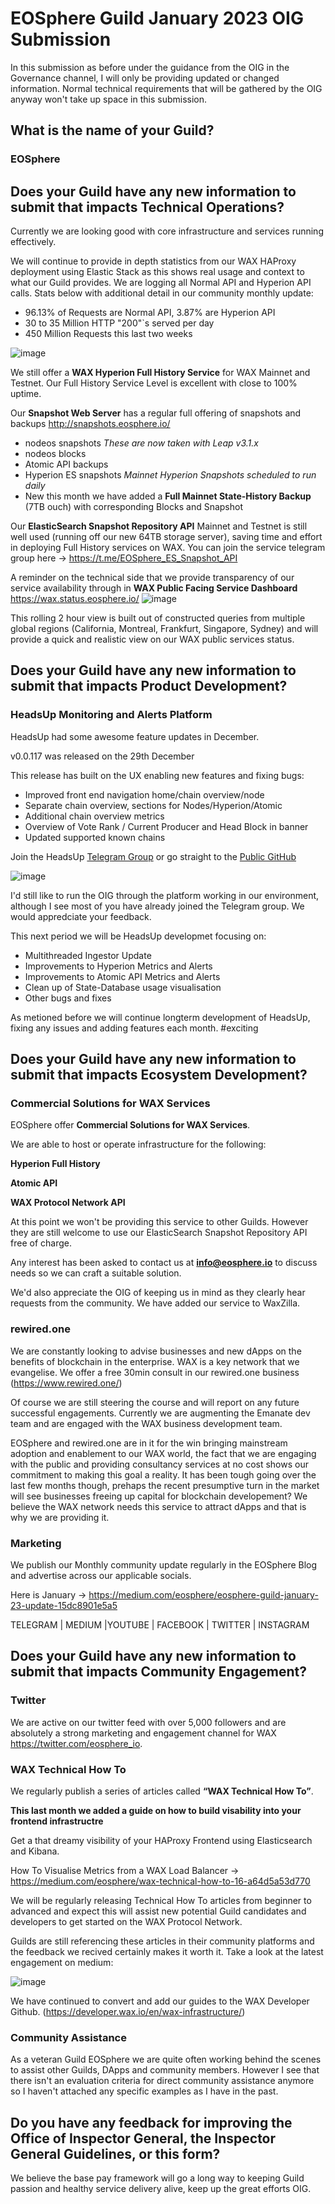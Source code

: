# EOSphere Guild January 2023 OIG Submission

In this submission as before under the guidance from the OIG in the Governance channel, I will only be providing updated or changed information. Normal technical requirements that will be gathered by the OIG anyway won't take up space in this submission.  

## What is the name of your Guild?

### EOSphere

## Does your Guild have any new information to submit that impacts Technical Operations?

Currently we are looking good with core infrastructure and services running effectively.

We will continue to provide in depth statistics from our WAX HAProxy deployment using Elastic Stack as this shows real usage and context to what our Guild provides. We are logging all Normal API and Hyperion API calls. Stats below with additional detail in our community monthly update:
- 96.13% of Requests are Normal API, 3.87% are Hyperion API
- 30 to 35 Million HTTP "200"`s served per day
- 450 Million Requests this last two weeks

![image](https://user-images.githubusercontent.com/12730423/211967147-60ac8115-fdac-4941-8210-50d17e9679ae.png)

We still offer a **WAX Hyperion Full History Service** for WAX Mainnet and Testnet. Our Full History Service Level is excellent with close to 100% uptime.

Our **Snapshot Web Server** has a regular full offering of snapshots and backups http://snapshots.eosphere.io/
- nodeos snapshots
_These are now taken with Leap v3.1.x_
- nodeos blocks
- Atomic API backups
- Hyperion ES snapshots
_Mainnet Hyperion Snapshots scheduled to run daily_
- New this month we have added a **Full Mainnet State-History Backup** (7TB ouch) with corresponding Blocks and Snapshot

Our **ElasticSearch Snapshot Repository API** Mainnet and Testnet is still well used (running off our new 64TB storage server), saving time and effort in deploying Full History services on WAX. You can join the service telegram group here -> https://t.me/EOSphere_ES_Snapshot_API

A reminder on the technical side that we provide transparency of our service availability through in **WAX Public Facing Service Dashboard** https://wax.status.eosphere.io/
![image](https://user-images.githubusercontent.com/12730423/211967710-7bf17968-1380-4c6f-bc4b-aa5230ef6cb7.png)

This rolling 2 hour view is built out of constructed queries from multiple global regions (California, Montreal, Frankfurt, Singapore, Sydney) and will provide a quick and realistic view on our WAX public services status.

## Does your Guild have any new information to submit that impacts Product Development?

### HeadsUp Monitoring and Alerts Platform
HeadsUp had some awesome feature updates in December.

v0.0.117 was released on the 29th December

This release has built on the UX enabling new features and fixing bugs:

- Improved front end navigation home/chain overview/node
- Separate chain overview, sections for Nodes/Hyperion/Atomic
- Additional chain overview metrics
- Overview of Vote Rank / Current Producer and Head Block in banner
- Updated supported known chains

Join the HeadsUp [Telegram Group](https://t.me/headsup_monitoring_alerts) or go straight to the [Public GitHub](https://github.com/eosphere/HeadsUp-Monitoring-Alerts)

![image](https://user-images.githubusercontent.com/12730423/211967903-1bafbda6-5549-492a-a255-254f7cadf436.png)

I'd still like to run the OIG through the platform working in our environment, although I see most of you have already joined the Telegram group. We would appredciate your feedback.

This next period we will be HeadsUp developmet focusing on:
- Multithreaded Ingestor Update
- Improvements to Hyperion Metrics and Alerts
- Improvements to Atomic API Metrics and Alerts
- Clean up of State-Database usage visualisation
- Other bugs and fixes

As metioned before we will continue longterm development of HeadsUp, fixing any issues and adding features each month. #exciting

## Does your Guild have any new information to submit that impacts Ecosystem Development?

### Commercial Solutions for WAX Services
EOSphere offer **Commercial Solutions for WAX Services**. 

We are able to host or operate infrastructure for the following:

**Hyperion Full History**

**Atomic API**

**WAX Protocol Network API**

At this point we won't be providing this service to other Guilds. However they are still welcome to use our ElasticSearch Snapshot Repository API free of charge.

Any interest has been asked to contact us at **info@eosphere.io** to discuss needs so we can craft a suitable solution. 

We'd also appreciate the OIG of keeping us in mind as they clearly hear requests from the community. We have added our service to WaxZilla.

### rewired.one
We are constantly looking to advise businesses and new dApps on the benefits of blockchain in the enterprise. WAX is a key network that we evangelise. We offer a free 30min consult in our rewired.one business (https://www.rewired.one/)

Of course we are still steering the course and will report on any future successful engagements. Currently we are augmenting the Emanate dev team and are engaged with the WAX business development team.

EOSphere and rewired.one are in it for the win bringing mainstream adoption and enablement to our WAX world, the fact that we are engaging with the public and providing consultancy services at no cost shows our commitment to making this goal a reality. 
It has been tough going over the last few months though, prehaps the recent 
presumptive turn in the market will see businesses freeing up capital for blockchain developement?
We believe the WAX network needs this service to attract dApps and that is why we are providing it.

### Marketing
We publish our Monthly community update regularly in the EOSphere Blog and advertise across our applicable socials.

Here is January -> https://medium.com/eosphere/eosphere-guild-january-23-update-15dc8901e5a5

TELEGRAM | MEDIUM |YOUTUBE | FACEBOOK | TWITTER | INSTAGRAM

## Does your Guild have any new information to submit that impacts Community Engagement?
### Twitter
We are active on our twitter feed with over 5,000 followers and are absolutely a strong marketing and engagement channel for WAX https://twitter.com/eosphere_io.

### WAX Technical How To
We regularly publish a series of articles called **“WAX Technical How To”**. 

**This last month we added a guide on how to build visability into your frontend infrastructre**

Get a that dreamy visibility of your HAProxy Frontend using Elasticsearch and Kibana.

How To Visualise Metrics from a WAX Load Balancer -> https://medium.com/eosphere/wax-technical-how-to-16-a64d5a53d770

We will be regularly releasing Technical How To articles from beginner to advanced and expect this will assist new potential Guild candidates and developers to get started on the WAX Protocol Network.

Guilds are still referencing these articles in their community platforms and the feedback we recived certainly makes it worth it. Take a look at the latest engagement on medium:

![image](https://user-images.githubusercontent.com/12730423/211969301-66b27bb7-1537-444a-84ee-851bc3ff1457.png)

We have continued to convert and add our guides to the WAX Developer Github. (https://developer.wax.io/en/wax-infrastructure/) 

### Community Assistance
As a veteran Guild EOSphere we are quite often working behind the scenes to assist other Guilds, DApps and community members. However I see that there isn't an evaluation criteria for direct community assistance anymore so I haven't attached any specific examples as I have in the past.

## Do you have any feedback for improving the Office of Inspector General, the Inspector General Guidelines, or this form?
We believe the base pay framework will go a long way to keeping Guild passion and healthy service delivery alive, keep up the great efforts OIG.
